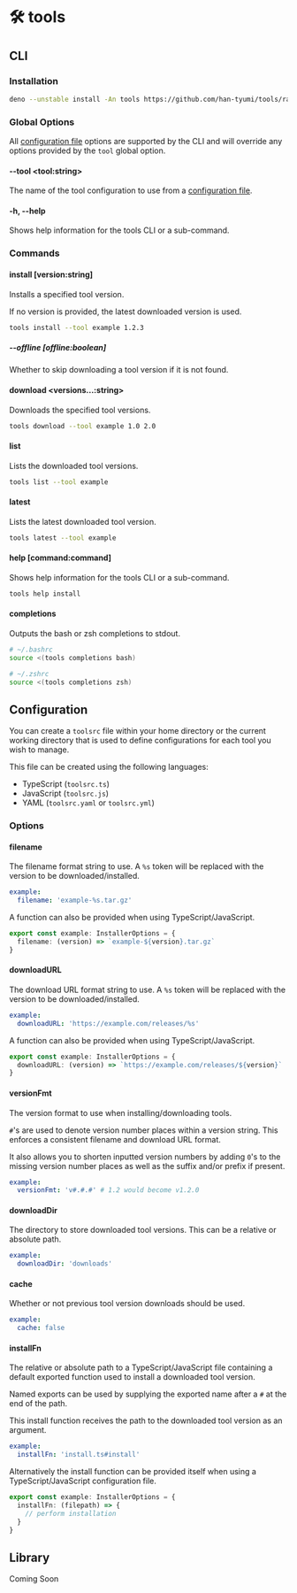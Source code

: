 # 🛠️ tools

## CLI

### Installation

```sh
deno --unstable install -An tools https://github.com/han-tyumi/tools/raw/master/mod.ts
```

### Global Options

All [configuration file](#configuration) options are supported by the CLI and will override any options provided by the `tool` global option.

#### --tool \<tool:string>

The name of the tool configuration to use from a [configuration file](#configuration).

#### -h, --help

Shows help information for the tools CLI or a sub-command.

### Commands

#### install [version:string]

Installs a specified tool version.

If no version is provided, the latest downloaded version is used.

```sh
tools install --tool example 1.2.3
```

##### --offline [offline:boolean]

Whether to skip downloading a tool version if it is not found.

#### download \<versions...:string>

Downloads the specified tool versions.

```sh
tools download --tool example 1.0 2.0
```

#### list

Lists the downloaded tool versions.

```sh
tools list --tool example
```

#### latest

Lists the latest downloaded tool version.

```sh
tools latest --tool example
```

#### help [command:command]

Shows help information for the tools CLI or a sub-command.

```sh
tools help install
```

#### completions

Outputs the bash or zsh completions to stdout.

```bash
# ~/.bashrc
source <(tools completions bash)
```

```zsh
# ~/.zshrc
source <(tools completions zsh)
```

## Configuration

You can create a `toolsrc` file within your home directory or the current working directory that is used to define configurations for each tool you wish to manage.

This file can be created using the following languages:

- TypeScript (`toolsrc.ts`)
- JavaScript (`toolsrc.js`)
- YAML (`toolsrc.yaml` or `toolsrc.yml`)

### Options

#### filename

The filename format string to use. A `%s` token will be replaced with the version to be downloaded/installed.

```yaml
example:
  filename: 'example-%s.tar.gz'
```

A function can also be provided when using TypeScript/JavaScript.

```typescript
export const example: InstallerOptions = {
  filename: (version) => `example-${version}.tar.gz`
}
```

#### downloadURL

The download URL format string to use. A `%s` token will be replaced with the version to be downloaded/installed.

```yaml
example:
  downloadURL: 'https://example.com/releases/%s'
```

A function can also be provided when using TypeScript/JavaScript.

```typescript
export const example: InstallerOptions = {
  downloadURL: (version) => `https://example.com/releases/${version}`
}
```

#### versionFmt

The version format to use when installing/downloading tools.

`#`'s are used to denote version number places within a version string.
This enforces a consistent filename and download URL format.

It also allows you to shorten inputted version numbers by adding `0`'s to the missing version number places as well as the suffix and/or prefix if present.

```yaml
example:
  versionFmt: 'v#.#.#' # 1.2 would become v1.2.0
```

#### downloadDir

The directory to store downloaded tool versions.
This can be a relative or absolute path.

```yaml
example:
  downloadDir: 'downloads'
```

#### cache

Whether or not previous tool version downloads should be used.

```yaml
example:
  cache: false
```

#### installFn

The relative or absolute path to a TypeScript/JavaScript file containing a default exported function used to install a downloaded tool version.

Named exports can be used by supplying the exported name after a `#` at the end of the path.

This install function receives the path to the downloaded tool version as an argument.

```yaml
example:
  installFn: 'install.ts#install'
```

Alternatively the install function can be provided itself when using a TypeScript/JavaScript configuration file.

```typescript
export const example: InstallerOptions = {
  installFn: (filepath) => {
    // perform installation
  }
}
```

## Library

Coming Soon
